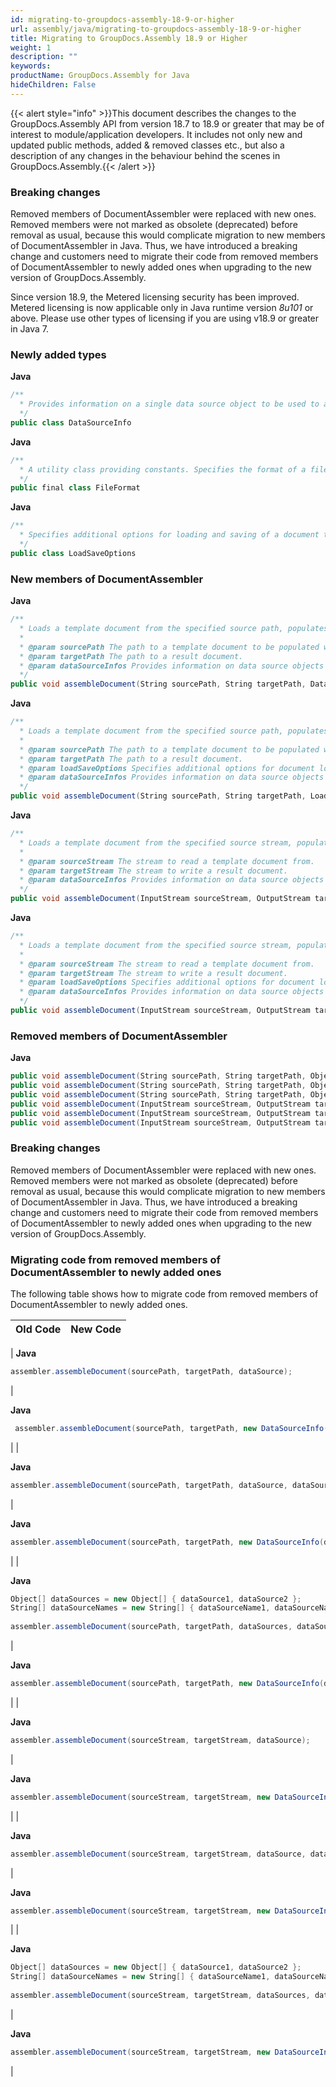 ```yaml
---
id: migrating-to-groupdocs-assembly-18-9-or-higher
url: assembly/java/migrating-to-groupdocs-assembly-18-9-or-higher
title: Migrating to GroupDocs.Assembly 18.9 or Higher
weight: 1
description: ""
keywords: 
productName: GroupDocs.Assembly for Java
hideChildren: False
---
```

{{< alert style="info" >}}This document describes the changes to the GroupDocs.Assembly API from version 18.7 to 18.9 or greater that may be of interest to module/application developers. It includes not only new and updated public methods, added & removed classes etc., but also a description of any changes in the behaviour behind the scenes in GroupDocs.Assembly.{{< /alert >}}

### Breaking changes

Removed members of DocumentAssembler were replaced with new ones. Removed members were not marked as obsolete (deprecated) before removal as usual, because this would complicate migration to new members of DocumentAssembler in Java. Thus, we have introduced a breaking change and customers need to migrate their code from removed members of DocumentAssembler to newly added ones when upgrading to the new version of GroupDocs.Assembly.

Since version 18.9, the Metered licensing security has been improved. Metered licensing is now applicable only in Java runtime version *8u101* or above. Please use other types of licensing if you are using v18.9 or greater in Java 7.

### Newly added types

**Java**

```csharp
/**
  * Provides information on a single data source object to be used to assemble a document from a template.
  */
public class DataSourceInfo
```

**Java**

```csharp
/**
  * A utility class providing constants. Specifies the format of a file.
  */
public final class FileFormat
```

**Java**

```csharp
/**
  * Specifies additional options for loading and saving of a document to be assembled.
  */
public class LoadSaveOptions
```

### New members of DocumentAssembler

**Java**

```csharp
/**
  * Loads a template document from the specified source path, populates the template document with data from the specified single or multiple sources, and stores the result document to the target path using default {@link com.groupdocs.assembly.LoadSaveOptions}.
  * 
  * @param sourcePath The path to a template document to be populated with data.
  * @param targetPath The path to a result document.
  * @param dataSourceInfos Provides information on data source objects to be used.
  */
public void assembleDocument(String sourcePath, String targetPath, DataSourceInfo... dataSourceInfos) throws Exception
```

**Java**

```csharp
/**
  * Loads a template document from the specified source path, populates the template document with data from the specified single or multiple sources, and stores the result document to the target path using the given {@link com.groupdocs.assembly.LoadSaveOptions}.
  * 
  * @param sourcePath The path to a template document to be populated with data.
  * @param targetPath The path to a result document.
  * @param loadSaveOptions Specifies additional options for document loading and saving.
  * @param dataSourceInfos Provides information on data source objects to be used.
  */
public void assembleDocument(String sourcePath, String targetPath, LoadSaveOptions loadSaveOptions, DataSourceInfo... dataSourceInfos) throws Exception
```

**Java**

```csharp
/**
  * Loads a template document from the specified source stream, populates the template document with data from the specified single or multiple sources, and stores the result document to the target stream using default {@link com.groupdocs.assembly.LoadSaveOptions}.
  * 
  * @param sourceStream The stream to read a template document from.
  * @param targetStream The stream to write a result document.
  * @param dataSourceInfos Provides information on data source objects to be used.
  */
public void assembleDocument(InputStream sourceStream, OutputStream targetStream, DataSourceInfo... dataSourceInfos) throws Exception
```

**Java**

```csharp
/**
  * Loads a template document from the specified source stream, populates the template document with data from the specified single or multiple sources, and stores the result document to the target stream using the given {@link com.groupdocs.assembly.LoadSaveOptions}.
  * 
  * @param sourceStream The stream to read a template document from.
  * @param targetStream The stream to write a result document.
  * @param loadSaveOptions Specifies additional options for document loading and saving.
  * @param dataSourceInfos Provides information on data source objects to be used.
  */
public void assembleDocument(InputStream sourceStream, OutputStream targetStream, LoadSaveOptions loadSaveOptions, DataSourceInfo... dataSourceInfos) throws Exception
```

### Removed members of DocumentAssembler

**Java**

```csharp
public void assembleDocument(String sourcePath, String targetPath, Object dataSource)
public void assembleDocument(String sourcePath, String targetPath, Object dataSource, String dataSourceName)
public void assembleDocument(String sourcePath, String targetPath, Object[] dataSources, String[] dataSourceNames)
public void assembleDocument(InputStream sourceStream, OutputStream targetStream, Object dataSource)
public void assembleDocument(InputStream sourceStream, OutputStream targetStream, Object dataSource, String dataSourceName)
public void assembleDocument(InputStream sourceStream, OutputStream targetStream, Object[] dataSources, String[] dataSourceNames)
```

### Breaking changes

Removed members of DocumentAssembler were replaced with new ones. Removed members were not marked as obsolete (deprecated) before removal as usual, because this would complicate migration to new members of DocumentAssembler in Java. Thus, we have introduced a breaking change and customers need to migrate their code from removed members of DocumentAssembler to newly added ones when upgrading to the new version of GroupDocs.Assembly.

### Migrating code from removed members of DocumentAssembler to newly added ones

The following table shows how to migrate code from removed members of DocumentAssembler to newly added ones.

| Old Code | New Code |
| --- | --- |
| 
**Java**

```csharp
assembler.assembleDocument(sourcePath, targetPath, dataSource);
```





 | 

**Java**

```csharp
 assembler.assembleDocument(sourcePath, targetPath, new DataSourceInfo(dataSource));
```





 |
| 

**Java**

```csharp
assembler.assembleDocument(sourcePath, targetPath, dataSource, dataSourceName);
```





 | 

**Java**

```csharp
assembler.assembleDocument(sourcePath, targetPath, new DataSourceInfo(dataSource, dataSourceName));
```





 |
| 

**Java**

```csharp
Object[] dataSources = new Object[] { dataSource1, dataSource2 };
String[] dataSourceNames = new String[] { dataSourceName1, dataSourceName2 };
 
assembler.assembleDocument(sourcePath, targetPath, dataSources, dataSourceNames);
```





 | 

**Java**

```csharp
assembler.assembleDocument(sourcePath, targetPath, new DataSourceInfo(dataSource1, dataSourceName1), new DataSourceInfo(dataSource2, dataSourceName2));
```





 |
| 

**Java**

```csharp
assembler.assembleDocument(sourceStream, targetStream, dataSource);
```





 | 

**Java**

```csharp
assembler.assembleDocument(sourceStream, targetStream, new DataSourceInfo(dataSource));
```





 |
| 

**Java**

```csharp
assembler.assembleDocument(sourceStream, targetStream, dataSource, dataSourceName);
```





 | 

**Java**

```csharp
assembler.assembleDocument(sourceStream, targetStream, new DataSourceInfo(dataSource, dataSourceName));
```





 |
| 

**Java**

```csharp
Object[] dataSources = new Object[] { dataSource1, dataSource2 };
String[] dataSourceNames = new String[] { dataSourceName1, dataSourceName2 };
 
assembler.assembleDocument(sourceStream, targetStream, dataSources, dataSourceNames);
```





 | 

**Java**

```csharp
assembler.assembleDocument(sourceStream, targetStream, new DataSourceInfo(dataSource1, dataSourceName1), new DataSourceInfo(dataSource2, dataSourceName2));
```





 |
